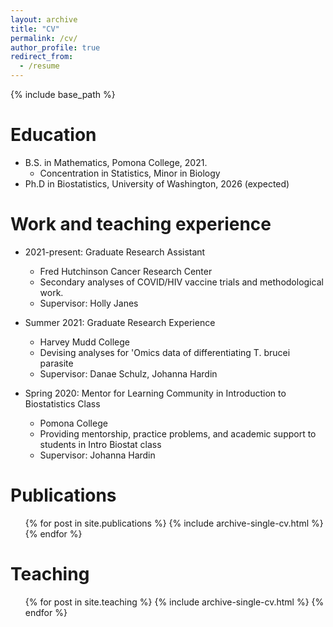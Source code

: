 ```yaml
---
layout: archive
title: "CV"
permalink: /cv/
author_profile: true
redirect_from:
  - /resume
---
```


{% include base_path %}

Education
======
* B.S. in Mathematics, Pomona College, 2021.
	* Concentration in Statistics, Minor in Biology
* Ph.D in Biostatistics, University of Washington, 2026 (expected)

Work and teaching experience
======
* 2021-present: Graduate Research Assistant
  * Fred Hutchinson Cancer Research Center
  * Secondary analyses of COVID/HIV vaccine trials and methodological work.
  * Supervisor: Holly Janes

* Summer 2021: Graduate Research Experience
  * Harvey Mudd College
  * Devising analyses for 'Omics data of differentiating T. brucei parasite
  * Supervisor: Danae Schulz, Johanna Hardin
  
* Spring 2020: Mentor for Learning Community in Introduction to Biostatistics Class
  * Pomona College
  * Providing mentorship, practice problems, and academic support to students in Intro Biostat class
  * Supervisor: Johanna Hardin
  

Publications
======
  <ul>{% for post in site.publications %}
    {% include archive-single-cv.html %}
  {% endfor %}</ul>
  
  
Teaching
======
  <ul>{% for post in site.teaching %}
    {% include archive-single-cv.html %}
  {% endfor %}</ul>
  
  
<!--Talks

======
  <ul>{% for post in site.talks %}
    {% include archive-single-talk-cv.html %}
  {% endfor %}</ul>

Service and leadership
======
* Currently signed in to 43 different slack teams>
-->
